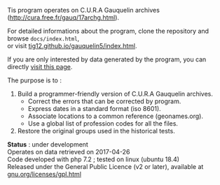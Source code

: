 
Tis program operates on C.U.R.A Gauquelin archives (<a href="http://cura.free.fr/gauq/17archg.html">http://cura.free.fr/gauq/17archg.html</a>).

For detailed informations about the program, clone the repository and browse <code>docs/index.html</code>,  
or visit <a href="https://tig12.github.io/gauquelin5/index.html">tig12.github.io/gauquelin5/index.html</a>.

If you are only interested by data generated by the program, you can directly <a href="https://tig12.github.io/gauquelin5/download.html">visit this page</a>.

<!-- 
If you are just curious about statistical tests done on astrology, see for example <a href="https://tig12.net/gauquelin">tig12.net/gauquelin</a>
-->

The purpose is to :
<ol>
    <li>
        Build a programmer-friendly version of C.U.R.A Gauquelin archives.
        <ul>
            <li>Correct the errors that can be corrected by program.</li>
            <li>Express dates in a standard format (iso 8601).</li>
            <li>Associate locations to a common reference (geonames.org).</li>
            <li>Use a global list of profession codes for all the files.</li>
        </ul>
    </li>
    <li>
        Restore the original groups used in the historical tests.
    </li>
</ol>

<b>Status</b> : under development  
Operates on data retrieved on 2017-04-26  
Code developed with php 7.2 ; tested on linux (ubuntu 18.4)  
Released under the General Public Licence (v2 or later), available at <a href="https://www.gnu.org/licenses/gpl.html">gnu.org/licenses/gpl.html</a>
